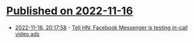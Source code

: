 # [Published on 2022-11-16](index.md)

* [2022-11-16, 20:17:58](https://news.ycombinator.com/item?id=33629900) - [Tell HN: Facebook Messenger is testing in-call video ads](https://news.ycombinator.com/item?id=33629900)
